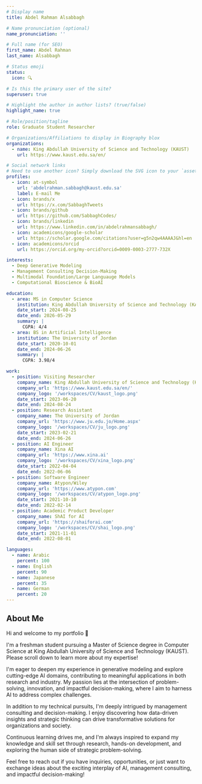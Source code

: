```yaml
---
# Display name
title: Abdel Rahman Alsabbagh

# Name pronunciation (optional)
name_pronunciation: ''

# Full name (for SEO)
first_name: Abdel Rahman
last_name: Alsabbagh

# Status emoji
status:
  icon: 🔍

# Is this the primary user of the site?
superuser: true

# Highlight the author in author lists? (true/false)
highlight_name: true

# Role/position/tagline
role: Graduate Student Researcher

# Organizations/Affiliations to display in Biography blox
organizations:
  - name: King Abdullah University of Science and Technology (KAUST)
    url: https://www.kaust.edu.sa/en/

# Social network links
# Need to use another icon? Simply download the SVG icon to your `assets/media/icons/` folder.
profiles:
  - icon: at-symbol
    url: 'abdelrahman.sabbagh@kaust.edu.sa'
    label: E-mail Me
  - icon: brands/x
    url: https://x.com/SabbaghTweets
  - icon: brands/github
    url: https://github.com/SabbaghCodes/
  - icon: brands/linkedin
    url: https://www.linkedin.com/in/abdelrahmansabbagh/
  - icon: academicons/google-scholar
    url: https://scholar.google.com/citations?user=g5n2qw4AAAAJ&hl=en
  - icon: academicons/orcid
    url: https://orcid.org/my-orcid?orcid=0009-0003-2777-732X

interests:
  - Deep Generative Modeling
  - Management Consulting Decision-Making
  - Multimodal Foundation/Large Languauge Models
  - Computational Bioscience & BioAI

education:
  - area: MS in Computer Science
    institution: King Abdullah University of Science and Technology (KAUST)
    date_start: 2024-08-25
    date_end: 2026-05-29
    summary: |
      CGPA: 4/4
  - area: BS in Artificial Intelligence
    institution: The University of Jordan
    date_start: 2020-10-01
    date_end: 2024-06-26
    summary: |
      CGPA: 3.98/4

work:
  - position: Visiting Researcher
    company_name: King Abdullah University of Science and Technology (KAUST)
    company_url: 'https://www.kaust.edu.sa/en/'
    company_logo: '/workspaces/CV/kaust_logo.png'
    date_start: 2023-06-20
    date_end: 2024-08-24
  - position: Research Assistant
    company_name: The University of Jordan
    company_url: 'https://www.ju.edu.jo/Home.aspx'
    company_logo: '/workspaces/CV/ju_logo.png'
    date_start: 2023-02-21
    date_end: 2024-06-26
  - position: AI Engineer
    company_name: Xina AI
    company_url: 'https://www.xina.ai'
    company_logo: '/workspaces/CV/xina_logo.png'
    date_start: 2022-04-04
    date_end: 2022-06-06
  - position: Software Engineer
    company_name: Atypon/Wiley
    company_url: 'https://www.atypon.com'
    company_logo: '/workspaces/CV/atypon_logo.png'
    date_start: 2021-10-10
    date_end: 2022-02-14
  - position: Academic Product Developer
    company_name: ShAI for AI
    company_url: 'https://shaiforai.com'
    company_logo: '/workspaces/CV/shai_logo.png'
    date_start: 2021-11-01
    date_end: 2022-08-01

languages:
  - name: Arabic
    percent: 100
  - name: English
    percent: 90
  - name: Japanese
    percent: 35
  - name: German
    percent: 20  
---
```


## About Me

Hi and welcome to my portfolio 👋

I'm a freshman student pursuing a Master of Science degree in Computer Science at King Abdullah University of Science and Technology (KAUST). Please scroll down to learn more about my expertise!

I'm eager to deepen my experience in generative modeling and explore cutting-edge AI domains, contributing to meaningful applications in both research and industry. My passion lies at the intersection of problem-solving, innovation, and impactful decision-making, where I aim to harness AI to address complex challenges.

In addition to my technical pursuits, I'm deeply intrigued by management consulting and decision-making. I enjoy discovering how data-driven insights and strategic thinking can drive transformative solutions for organizations and society.

Continuous learning drives me, and I'm always inspired to expand my knowledge and skill set through research, hands-on development, and exploring the human side of strategic problem-solving.

Feel free to reach out if you have inquiries, opportunities, or just want to exchange ideas about the exciting interplay of AI, management consulting, and impactful decision-making!